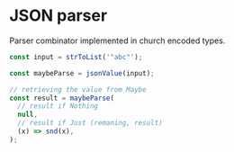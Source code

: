 # JSON parser

Parser combinator implemented in church encoded types.

```typescript
const input = strToList('"abc"');

const maybeParse = jsonValue(input);

// retrieving the value from Maybe
const result = maybeParse(
  // result if Nothing
  null,
  // result if Just (remaning, result)
  (x) => snd(x),
);
```
